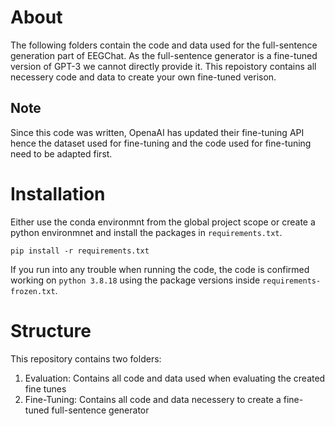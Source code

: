 # About 
The following folders contain the code and data used for the full-sentence generation part of EEGChat. As the full-sentence generator is a fine-tuned version of GPT-3 we cannot directly provide it. This repoistory contains all necessery code and data to create your own fine-tuned verison.

## Note
Since this code was written, OpenaAI has updated their fine-tuning API hence the dataset used for fine-tuning and the code used for fine-tuning need to be adapted first.

# Installation
Either use the conda environmnt from the global project scope or create a python environmnet and install the packages in `requirements.txt`.

```
pip install -r requirements.txt
```

If you run into any trouble when running the code, the code is confirmed working on `python 3.8.18` using the package versions inside `requirements-frozen.txt`.

# Structure

This repository contains two folders:
 1. Evaluation: Contains all code and data used when evaluating the created fine tunes
 2. Fine-Tuning: Contains all code and data necessery to create a fine-tuned full-sentence generator 

